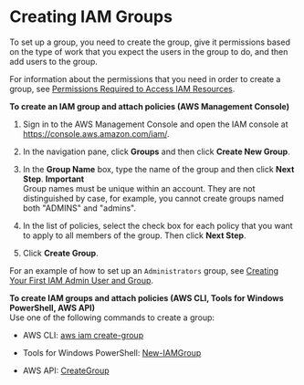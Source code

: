 # Creating IAM Groups<a name="id_groups_create"></a>

To set up a group, you need to create the group, give it permissions based on the type of work that you expect the users in the group to do, and then add users to the group\. 

For information about the permissions that you need in order to create a group, see [Permissions Required to Access IAM Resources](access_permissions-required.md)\. 

**To create an IAM group and attach policies \(AWS Management Console\)**

1. Sign in to the AWS Management Console and open the IAM console at [https://console\.aws\.amazon\.com/iam/](https://console.aws.amazon.com/iam/)\.

1. In the navigation pane, click **Groups** and then click **Create New Group**\.

1. In the **Group Name** box, type the name of the group and then click **Next Step**\.
**Important**  
Group names must be unique within an account\. They are not distinguished by case, for example, you cannot create groups named both "ADMINS" and "admins"\.

1. In the list of policies, select the check box for each policy that you want to apply to all members of the group\. Then click **Next Step**\.

1. Click **Create Group**\.

For an example of how to set up an `Administrators` group, see [Creating Your First IAM Admin User and Group](getting-started_create-admin-group.md)\.

**To create IAM groups and attach policies \(AWS CLI, Tools for Windows PowerShell, AWS API\)**  
Use one of the following commands to create a group:

+ AWS CLI: [aws iam create\-group](http://alpha-docs-aws.amazon.com/cli/latest/reference/iam/create-group.html) 

+ Tools for Windows PowerShell: [New\-IAMGroup](http://alpha-docs-aws.amazon.com/powershell/latest/reference/Index.html?page=New-IAMGroup.html&tocid=New-IAMGroup)

+ AWS API: [CreateGroup](http://alpha-docs-aws.amazon.com/IAM/latest/APIReference/API_CreateGroup.html) 